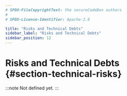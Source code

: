 ```yaml
---
# SPDX-FileCopyrightText: the secureCodeBox authors
#
# SPDX-License-Identifier: Apache-2.0

title: "Risks and Technical Debts"
sidebar_label: "Risks and Technical Debts"
sidebar_position: 12
---
```

# Risks and Technical Debts {#section-technical-risks}

:::note 
Not defined yet.
:::
